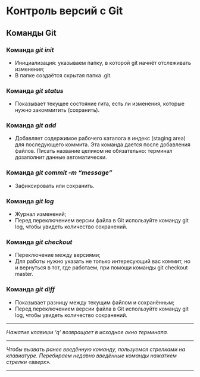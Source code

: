 # Контроль версий с Git
## __Команды Git__

### Команда *git init*
* Инициализация: указываем папку, в которой git начнёт отслеживать изменения;
* В папке создаётся скрытая папка .git.

### Команда *git status*
* Показывает текущее состояние гита, есть  ли изменения, которые нужно закоммитить (сохранить).

### Команда *git add*
* Добавляет содержимое рабочего каталога  в индекс (staging area) для последующего коммита. Эта команда дается после добавления файлов. Писать название целиком не обязательно: терминал дозаполнит данные автоматически.

### Команда *git commit -m “message”*
* Зафиксировать или сохранить.

### Команда *git log*
* Журнал изменений;
* Перед переключением версии файла в Git используйте команду git log, чтобы увидеть количество сохранений.

### Команда *git checkout*
* Переключение между версиями;
* Для работы нужно указать не только интересующий вас коммит, но и вернуться  в тот, где работаем, при помощи команды  git checkout master.

### Команда *git diff*
* Показывает разницу между текущим файлом и сохранённым;
* Перед переключением версии файла в Git используйте команду git log, чтобы увидеть количество сохранений.

***
*Нажатие клавиши ‘q’ возвращает  в исходное окно терминала.*
***
*Чтобы вызвать ранее введённую команду, пользуемся стрелками на клавиатуре. Перебираем недавно введённые команды нажатием стрелки «вверх».*
***
